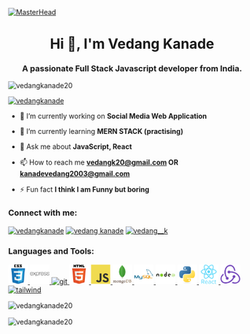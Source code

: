 
[![MasterHead](https://1.bp.blogspot.com/-7A4WynwLsM...
)](https://vedangkanade.io
)
<h1 align="center">Hi 👋, I'm Vedang Kanade</h1>
<h3 align="center">A passionate Full Stack Javascript developer from India.</h3>



<p align="left"> <img src="https://komarev.com/ghpvc/?username=vedangkanade20&label=Profile%20views&color=0e75b6&style=flat" alt="vedangkanade20" /> </p>

<p align="left"> <a href="https://twitter.com/vedangkanade" target="blank"><img src="https://img.shields.io/twitter/follow/vedangkanade?logo=twitter&style=for-the-badge" alt="vedangkanade" /></a> </p>

- 🔭 I’m currently working on **Social Media Web Application**

- 🌱 I’m currently learning **MERN STACK (practising)**

- 💬 Ask me about **JavaScript, React**

- 📫 How to reach me **vedangk20@gmail.com OR kanadevedang2003@gmail.com**

- ⚡ Fun fact **I think I am Funny but boring**

<h3 align="left">Connect with me:</h3>
<p align="left">
<a href="https://twitter.com/vedangkanade" target="blank"><img align="center" src="https://raw.githubusercontent.com/rahuldkjain/github-profile-readme-generator/master/src/images/icons/Social/twitter.svg" alt="vedangkanade" height="30" width="40" /></a>
<a href="https://linkedin.com/in/vedang kanade" target="blank"><img align="center" src="https://raw.githubusercontent.com/rahuldkjain/github-profile-readme-generator/master/src/images/icons/Social/linked-in-alt.svg" alt="vedang kanade" height="30" width="40" /></a>
<a href="https://instagram.com/vedang__k" target="blank"><img align="center" src="https://raw.githubusercontent.com/rahuldkjain/github-profile-readme-generator/master/src/images/icons/Social/instagram.svg" alt="vedang__k" height="30" width="40" /></a>
</p>

<h3 align="left">Languages and Tools:</h3>
<p align="left"> <a href="https://www.w3schools.com/css/" target="_blank" rel="noreferrer"> <img src="https://raw.githubusercontent.com/devicons/devicon/master/icons/css3/css3-original-wordmark.svg" alt="css3" width="40" height="40"/> </a> <a href="https://expressjs.com" target="_blank" rel="noreferrer"> <img src="https://raw.githubusercontent.com/devicons/devicon/master/icons/express/express-original-wordmark.svg" alt="express" width="40" height="40"/> </a> <a href="https://git-scm.com/" target="_blank" rel="noreferrer"> <img src="https://www.vectorlogo.zone/logos/git-scm/git-scm-icon.svg" alt="git" width="40" height="40"/> </a> <a href="https://www.w3.org/html/" target="_blank" rel="noreferrer"> <img src="https://raw.githubusercontent.com/devicons/devicon/master/icons/html5/html5-original-wordmark.svg" alt="html5" width="40" height="40"/> </a> <a href="https://developer.mozilla.org/en-US/docs/Web/JavaScript" target="_blank" rel="noreferrer"> <img src="https://raw.githubusercontent.com/devicons/devicon/master/icons/javascript/javascript-original.svg" alt="javascript" width="40" height="40"/> </a> <a href="https://www.mongodb.com/" target="_blank" rel="noreferrer"> <img src="https://raw.githubusercontent.com/devicons/devicon/master/icons/mongodb/mongodb-original-wordmark.svg" alt="mongodb" width="40" height="40"/> </a> <a href="https://www.mysql.com/" target="_blank" rel="noreferrer"> <img src="https://raw.githubusercontent.com/devicons/devicon/master/icons/mysql/mysql-original-wordmark.svg" alt="mysql" width="40" height="40"/> </a> <a href="https://nodejs.org" target="_blank" rel="noreferrer"> <img src="https://raw.githubusercontent.com/devicons/devicon/master/icons/nodejs/nodejs-original-wordmark.svg" alt="nodejs" width="40" height="40"/> </a> <a href="https://www.python.org" target="_blank" rel="noreferrer"> <img src="https://raw.githubusercontent.com/devicons/devicon/master/icons/python/python-original.svg" alt="python" width="40" height="40"/> </a> <a href="https://reactjs.org/" target="_blank" rel="noreferrer"> <img src="https://raw.githubusercontent.com/devicons/devicon/master/icons/react/react-original-wordmark.svg" alt="react" width="40" height="40"/> </a> <a href="https://redux.js.org" target="_blank" rel="noreferrer"> <img src="https://raw.githubusercontent.com/devicons/devicon/master/icons/redux/redux-original.svg" alt="redux" width="40" height="40"/> </a> <a href="https://tailwindcss.com/" target="_blank" rel="noreferrer"> <img src="https://www.vectorlogo.zone/logos/tailwindcss/tailwindcss-icon.svg" alt="tailwind" width="40" height="40"/> </a> </p>

<p><img align="center" src="https://github-readme-stats.vercel.app/api/top-langs?username=vedangkanade20&show_icons=true&locale=en&layout=compact" alt="vedangkanade20" /></p>

<p><img align="center" src="https://github-readme-streak-stats.herokuapp.com/?user=vedangkanade20&" alt="vedangkanade20" /></p>

